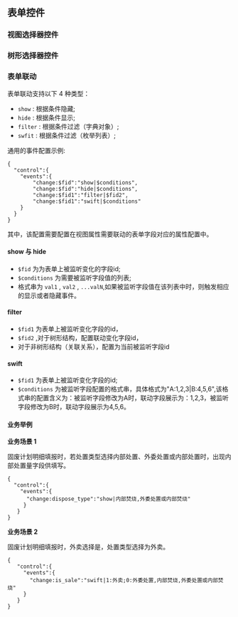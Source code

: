 ## 表单控件

### 视图选择器控件



### 树形选择器控件

### 表单联动

表单联动支持以下 4 种类型：

- ```show``` : 根据条件隐藏;
- ```hide``` : 根据条件显示;
- ```filter``` : 根据条件过滤（字典对象）;
- ```swfit``` : 根据条件过滤（枚举列表）;

通用的事件配置示例:

```
{
  "control":{
    "events":{
        "change:$fid":"show|$conditions",
        "change:$fid":"hide|$conditions",
        "change:$fid1":"filter|$fid2",
        "change:$fid1":"swift|$conditions"
    }
  }
}
```

其中，该配置需要配置在视图属性需要联动的表单字段对应的属性配置中。

#### show 与 hide

- ```$fid``` 为为表单上被监听变化的字段id;
- ```$conditions``` 为需要被监听字段值的列表;
- 格式串为 ```val1``` , ```val2``` , ```...valN```,如果被监听字段值在该列表中时，则触发相应的显示或者隐藏事件。

#### filter

- ```$fid1``` 为表单上被监听变化字段的id，
- ```$fid2``` ,对于树形结构，配置联动变化字段id，
- 对于非树形结构（关联关系），配置为当前被监听字段id

#### swift

- ```$fid1``` 为表单上被监听变化字段的id;
- ```$conditions``` 为被监听字段配置的格式串，具体格式为"A:1,2,3|B:4,5,6",该格式串的配置含义为：被监听字段修改为A时，联动字段展示为：1,2,3，被监听字段修改为B时，联动字段展示为4,5,6。

####  业务举例

**业务场景 1**

固废计划明细填报时，若处置类型选择内部处置、外委处置或内部处置时，出现内部处置量字段供填写。

```
{
  "control":{
    "events":{
      "change:dispose_type":"show|内部焚烧,外委处置或内部焚烧"
     }
   }
}
```

**业务场景 2**

固废计划明细填报时，外卖选择是，处置类型选择为外卖。

```
{
   "control":{
     "events":{
       "change:is_sale":"swift|1:外卖;0:外委处置,内部焚烧,外委处置或内部焚烧"
     }
   }
}
```